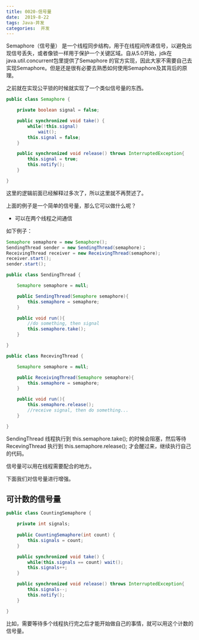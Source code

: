 ```yaml
---
title: 0020-信号量
date:  2019-8-22
tags: Java-并发
categories:  并发
---
```


Semaphore（信号量） 是一个线程同步结构，用于在线程间传递信号，以避免出现信号丢失，或者像锁一样用于保护一个关键区域。自从5.0开始，jdk在java.util.concurrent包里提供了Semaphore 的官方实现，因此大家不需要自己去实现Semaphore。但是还是很有必要去熟悉如何使用Semaphore及其背后的原理。



之前就在实现公平锁的时候就实现了一个类似信号量的东西。

```java
public class Semaphore {

    private boolean signal = false;

    public synchronized void take() {
        while(!this.signal) 
            wait();
        this.signal = false;
    }

    public synchronized void release() throws InterruptedException{
        this.signal = true;
        this.notify();
    }

}
```

这里的逻辑前面已经解释过多次了，所以这里就不再赘述了。

上面的例子是一个简单的信号量，那么它可以做什么呢？

- 可以在两个线程之间通信

如下例子：

```java
Semaphore semaphore = new Semaphore();
SendingThread sender = new SendingThread(semaphore)；
ReceivingThread receiver = new ReceivingThread(semaphore);
receiver.start();
sender.start();

public class SendingThread {

    Semaphore semaphore = null;

    public SendingThread(Semaphore semaphore){
        this.semaphore = semaphore;
    }

    public void run(){
        //do something, then signal
        this.semaphore.take();
    }

}

public class RecevingThread {

    Semaphore semaphore = null;

    public ReceivingThread(Semaphore semaphore){
        this.semaphore = semaphore;
    }

    public void run(){
        this.semaphore.release();
        //receive signal, then do something...
    }

}

```

SendingThread 线程执行到  this.semaphore.take(); 的时候会阻塞，然后等待 RecevingThread 执行到 this.semaphore.release(); 才会醒过来，继续执行自己的代码。

信号量可以用在线程需要配合的地方。



下面我们对信号量进行增强。

## 可计数的信号量

```java
public class CountingSemaphore {

    private int signals;
    
    public CountingSemaphore(int count) {
        this.signals = count;
    }

    public synchronized void take() {
        while(this.signals == count) wait();
        this.signals++;
    }

    public synchronized void release() throws InterruptedException{
        this.signals--;
        this.notify();
    }

}
```

比如，需要等待多个线程执行完之后才能开始做自己的事情，就可以用这个计数的信号量。

